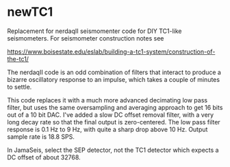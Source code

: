 # newTC1
Replacement for nerdaqII seismomenter code for DIY TC1-like seismometers. For seismometer construction notes see 

https://www.boisestate.edu/eslab/building-a-tc1-system/construction-of-the-tc1/

The nerdaqII code is an odd combination of filters that interact to produce a bizarre oscillatory response to an impulse, which takes a couple of minutes to settle.

This code replaces it with a much more advanced decimating low pass filter, but uses the same oversampling and averaging approach to get 16 bits out of a 10 bit DAC.
I've added a slow DC offset removal filter, with a very long decay rate so that the final output is zero-centered. The low pass filter response is 0.1 Hz to 9 Hz, with quite a sharp drop above 10 Hz. Output sample rate is 18.8 SPS.
 
In JamaSeis, select the SEP detector, not the TC1 detector which expects a DC offset of about 32768.
